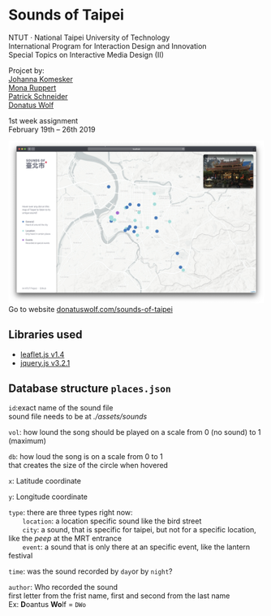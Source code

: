 # Sounds of Taipei

NTUT · National Taipei University of Technology  
International Program for Interaction Design and Innovation  
Special Topics on Interactive Media Design (II)

Projcet by:  
<a href="https://www.behance.net/johannakomesker" target="_blank">Johanna Komesker</a>  
<a href="https://www.behance.net/Monarupperf19f" target="_blank">Mona Ruppert</a>  
<a href="https://www.linkedin.com/in/padschneider" target="_blank">Patrick Schneider</a>  
<a href="https://donatuswolf.de" target="_blank">Donatus Wolf</a>  

1st week assignment  
February 19th – 26th 2019

[![preview screenshot](/assets/preview.png)](https://donatuswolf.com/sounds-of-taipei)
Go to website <a href="https://donatuswolf.com/sounds-of-taipei" target="_blank">donatuswolf.com/sounds-of-taipei</a> 

Libraries used
-

* <a href="https://leafletjs.com" target="_blank">leaflet.js v1.4</a>
* <a href="https://jquery.com" target="_blank">jquery.js v3.2.1</a>



Database structure `places.json`
-

`id`:exact name of the sound file </br>
sound file needs to be at *./assets/sounds*

`vol`:  how lound the song should be played on a scale from 0 (no sound) to 1 (maximum)

`db`:   how loud the song is on a scale from 0 to 1  </br>
        that creates the size of the circle when hovered

`x`:   Latitude coordinate 

`y`:   Longitude coordinate

`type`: there are three types right now: </br>
&nbsp;&nbsp;&nbsp;&nbsp;&nbsp;&nbsp; `location`: a location specific sound like the bird street </br>
&nbsp;&nbsp;&nbsp;&nbsp;&nbsp;&nbsp; `city`: a sound, that is specific for taipei, but not for a specific location, like the *peep* at the MRT entrance </br>
&nbsp;&nbsp;&nbsp;&nbsp;&nbsp;&nbsp; `event`: a sound that is only there at an specific event, like the lantern festival

`time`: was the sound recorded by `day`or by `night`?

`author`: Who recorded the sound  </br>
first letter from the frist name, first and second from the last name  </br>
Ex: **D**oantus **Wo**lf = `DWo`

